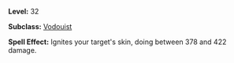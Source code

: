 <!-- TITLE: Spell: Shock Of The Eighth Sun -->

**Level:** 32

**Subclass:** [Vodouist](vodouist)

**Spell Effect:**  Ignites your target's skin, doing between 378 and 422 damage.